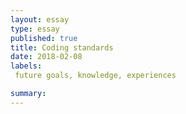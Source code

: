 ```yaml
---
layout: essay
type: essay
published: true
title: Coding standards
date: 2018-02-08
labels: 
 future goals, knowledge, experiences

summary:
---
```

